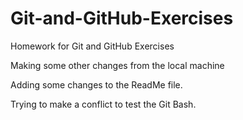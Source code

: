 # Git-and-GitHub-Exercises
Homework for Git and GitHub Exercises

Making some other changes from the local machine

Adding some changes to the ReadMe file.


Trying to make a conflict to test the Git Bash.
